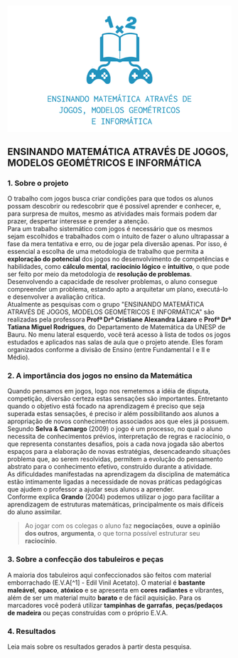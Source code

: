 ![ENSINANDO MATEMÁTICA ATRAVÉS DE JOGOS, MODELOS GEOMÉTRICOS E INFORMÁTICA](/imagens/logo-cover.png   "ENSINANDO MATEMÁTICA")

## ENSINANDO MATEMÁTICA ATRAVÉS DE JOGOS, MODELOS GEOMÉTRICOS E INFORMÁTICA
### 1.  Sobre o projeto  

O trabalho com jogos busca criar condições para que todos os alunos possam descobrir ou redescobrir que é possível aprender e conhecer, e, para surpresa de muitos, mesmo as atividades mais formais podem dar prazer, despertar interesse e prender a atenção.  
Para um trabalho sistemático com jogos é necessário que os mesmos sejam escolhidos e trabalhados com o intuito de fazer o aluno ultrapassar a fase da mera tentativa e erro, ou de jogar pela diversão apenas. Por isso, é essencial a escolha de uma metodologia de trabalho que permita a **exploração do potencial** dos jogos no desenvolvimento de competências e habilidades, como **cálculo mental**, **raciocínio lógico** e **intuitivo**, o que pode ser feito por meio da metodologia de **resolução de problemas**.  
Desenvolvendo a capacidade de resolver problemas, o aluno consegue compreender um problema, estando apto a arquitetar um plano, executá-lo e desenvolver a avaliação crítica.  
Atualmente as pesquisas com o grupo "ENSINANDO MATEMÁTICA ATRAVÉS DE JOGOS, MODELOS GEOMÉTRICOS E INFORMÁTICA" são realizadas pela professora **Profª Drª Cristiane Alexandra Lázaro** e **Profª Drª Tatiana Miguel Rodrigues**, do Departamento de Matemática da UNESP de Bauru.
No menu lateral esquerdo, você terá acesso à lista de todos os jogos estudados e aplicados nas salas de aula que o projeto atende. Eles foram organizados conforme a divisão de Ensino (entre Fundamental I e II e Médio).

### 2.  A importância dos jogos no ensino da Matemática
Quando pensamos em jogos, logo nos remetemos a idéia de disputa, competição, diversão certeza estas sensações são importantes. Entretanto quando o objetivo está focado na aprendizagem é preciso que seja superada estas sensações, é preciso ir além possibilitando aos alunos a apropriação de novos conhecimentos associados aos que eles já possuem.  
Segundo **Selva & Camargo** (2009) o jogo é um processo, no qual o aluno necessita de conhecimentos prévios, interpretação de regras e raciocínio, o que representa constantes desafios, pois a cada nova jogada são abertos espaços para a elaboração de novas estratégias, desencadeando situações problema que, ao serem resolvidas, permitem a evolução do pensamento abstrato para o conhecimento efetivo, construído durante a atividade.  
As dificuldades manifestadas na aprendizagem da disciplina de matemática estão intimamente ligadas a necessidade de novas práticas pedagógicas que ajudem o professor a ajudar seus alunos a aprender.  
Conforme explica **Grando** (2004) podemos utilizar o jogo para facilitar a aprendizagem de estruturas matemáticas, principalmente os mais difíceis do aluno assimilar.  

> Ao jogar com os colegas o aluno faz **negociações**, **ouve a opinião dos outros**, **argumenta**, o que torna possível estruturar seu **raciocínio**.  

### 3.  Sobre a confecção dos tabuleiros e peças  
A maioria dos tabuleiros aqui confeccionados são feitos com material emborrachado (E.V.A[^1] - Edil Vinil Acetato). O material é **bastante maleável**, **opaco**, **atóxico** e se apresenta em **cores radiantes** e vibrantes, além de ser um material muito **barato** e de fácil aquisição.
Para os marcadores você poderá utilizar **tampinhas de garrafas**, **peças/pedaços de madeira** ou peças construídas com o próprio E.V.A.

### 4.  Resultados  
Leia mais sobre os resultados gerados à partir desta pesquisa.  
